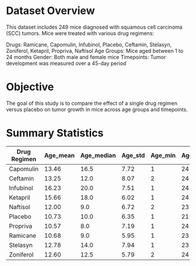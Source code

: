 # Dataset Overview
This dataset includes 249 mice diagnosed with squamous cell carcinoma (SCC) tumors. Mice were treated with various drug regimens:

Drugs: Ramicane, Capomulin, Infubinol, Placebo, Ceftamin, Stelasyn, Zoniferol, Ketapril, Propriva, Naftisol
Age Groups: Mice aged between 1 to 24 months
Gender: Both male and female mice
Timepoints: Tumor development was measured over a 45-day period

# Objective
The goal of this study is to compare the effect of a single drug regimen versus placebo on tumor growth in mice across age groups and timepoints.

# Summary Statistics 

| Drug Regimen | Age_mean | Age_median | Age_std | Age_min | Age_max | Weight_mean | Weight_median | Weight_std | Weight_min | Weight_max | Tumor_Volume_mean | Tumor_Volume_median | Tumor_Volume_std | Tumor_Volume_min | Tumor_Volume_max | Metastatic_Sites_mean | Metastatic_Sites_median | Metastatic_Sites_std | Metastatic_Sites_min | Metastatic_Sites_max |
|--------------|----------|------------|---------|---------|---------|-------------|---------------|------------|------------|------------|-------------------|----------------------|------------------|------------------|------------------|-----------------------|------------------------|----------------------|----------------------|----------------------|
| Capomulin    | 13.46    | 16.5       | 7.72    | 1       | 24      | 19.97       | 20.5          | 2.73       | 15         | 25         | 40.68             | 41.56                | 4.99             | 23.34            | 48.16            | 0.71                  | 0.0                    | 0.85                 | 0                    | 3                    |
| Ceftamin     | 13.25    | 12.0       | 8.07    | 2       | 24      | 27.40       | 28.0          | 1.58       | 25         | 30         | 52.59             | 51.78                | 6.27             | 45.00            | 68.92            | 1.18                  | 1.0                    | 1.18                 | 0                    | 4                    |
| Infubinol    | 16.23    | 20.0       | 7.51    | 1       | 24      | 27.20       | 27.0          | 2.18       | 23         | 30         | 52.88             | 51.82                | 6.57             | 36.32            | 72.23            | 0.96                  | 1.0                    | 1.03                 | 0                    | 4                    |
| Ketapril     | 15.66    | 18.0       | 6.02    | 1       | 24      | 27.86       | 28.0          | 1.84       | 25         | 30         | 55.24             | 53.70                | 8.28             | 45.00            | 78.57            | 1.30                  | 1.0                    | 1.39                 | 0                    | 4                    |
| Naftisol     | 12.00    | 9.0        | 6.72    | 2       | 23      | 27.17       | 27.0          | 1.50       | 25         | 30         | 54.33             | 52.51                | 8.13             | 45.00            | 76.67            | 1.18                  | 1.0                    | 1.22                 | 0                    | 4                    |
| Placebo      | 10.73    | 10.0       | 6.35    | 1       | 21      | 27.93       | 28.0          | 1.84       | 25         | 30         | 54.03             | 52.29                | 7.82             | 45.00            | 73.21            | 1.44                  | 1.0                    | 1.34                 | 0                    | 4                    |
| Propriva     | 10.57    | 8.0        | 7.19    | 1       | 24      | 27.08       | 26.0          | 1.69       | 25         | 30         | 52.39             | 50.91                | 6.57             | 45.00            | 72.46            | 1.00                  | 1.0                    | 1.09                 | 0                    | 4                    |
| Ramicane     | 10.68    | 9.0        | 5.95    | 1       | 23      | 19.68       | 19.0          | 3.24       | 16         | 25         | 40.22             | 40.67                | 4.85             | 22.05            | 47.62            | 0.55                  | 0.0                    | 0.69                 | 0                    | 3                    |
| Stelasyn     | 12.78    | 14.0       | 7.94    | 1       | 23      | 27.86       | 28.0          | 1.64       | 25         | 30         | 54.23             | 52.43                | 7.71             | 45.00            | 75.12            | 0.87                  | 1.0                    | 0.97                 | 0                    | 4                    |
| Zoniferol    | 12.60    | 12.5       | 5.79    | 2       | 24      | 27.69       | 28.0          | 1.42       | 25         | 30         | 53.24             | 51.82                | 6.97             | 45.00            | 73.32            | 1.23                  | 1.0                    | 1.25                 | 0                    | 4                    |
